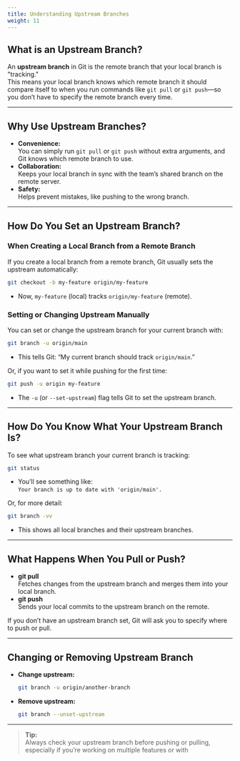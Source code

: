 ```yaml
---
title: Understanding Upstream Branches
weight: 11
---
```


## What is an Upstream Branch?

An **upstream branch** in Git is the remote branch that your local branch is "tracking."  
This means your local branch knows which remote branch it should compare itself to when you run commands like `git pull` or `git push`—so you don’t have to specify the remote branch every time.

---

## Why Use Upstream Branches?

- **Convenience:**  
  You can simply run `git pull` or `git push` without extra arguments, and Git knows which remote branch to use.
- **Collaboration:**  
  Keeps your local branch in sync with the team’s shared branch on the remote server.
- **Safety:**  
  Helps prevent mistakes, like pushing to the wrong branch.

---

## How Do You Set an Upstream Branch?

### When Creating a Local Branch from a Remote Branch

If you create a local branch from a remote branch, Git usually sets the upstream automatically:

```bash
git checkout -b my-feature origin/my-feature
```
- Now, `my-feature` (local) tracks `origin/my-feature` (remote).

### Setting or Changing Upstream Manually

You can set or change the upstream branch for your current branch with:

```bash
git branch -u origin/main
```
- This tells Git: “My current branch should track `origin/main`.”

Or, if you want to set it while pushing for the first time:

```bash
git push -u origin my-feature
```
- The `-u` (or `--set-upstream`) flag tells Git to set the upstream branch.

---

## How Do You Know What Your Upstream Branch Is?

To see what upstream branch your current branch is tracking:

```bash
git status
```
- You’ll see something like:  
  `Your branch is up to date with 'origin/main'.`

Or, for more detail:

```bash
git branch -vv
```
- This shows all local branches and their upstream branches.

---

## What Happens When You Pull or Push?

- **git pull**  
  Fetches changes from the upstream branch and merges them into your local branch.
- **git push**  
  Sends your local commits to the upstream branch on the remote.

If you don’t have an upstream branch set, Git will ask you to specify where to push or pull.

---

## Changing or Removing Upstream Branch

- **Change upstream:**
  ```bash
  git branch -u origin/another-branch
  ```
- **Remove upstream:**
  ```bash
  git branch --unset-upstream
  ```

---

> **Tip:**  
> Always check your upstream branch before pushing or pulling, especially if you’re working on multiple features or with